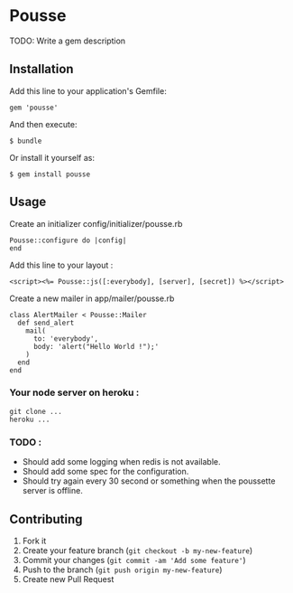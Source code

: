 # Pousse

TODO: Write a gem description

## Installation

Add this line to your application's Gemfile:

    gem 'pousse'

And then execute:

    $ bundle

Or install it yourself as:

    $ gem install pousse

## Usage

Create an initializer config/initializer/pousse.rb

```
Pousse::configure do |config|
end
```

Add this line to your layout :

```
<script><%= Pousse::js([:everybody], [server], [secret]) %></script>
```


Create a new mailer in app/mailer/pousse.rb
```
class AlertMailer < Pousse::Mailer
  def send_alert
    mail(
      to: 'everybody',
      body: 'alert("Hello World !");'
    )
  end
end
```

### Your node server on heroku :

```
git clone ...
heroku ...
```

### TODO :

- Should add some logging when redis is not available.
- Should add some spec for the configuration.
- Should try again every 30 second or something when the poussette server is offline.

## Contributing

1. Fork it
2. Create your feature branch (`git checkout -b my-new-feature`)
3. Commit your changes (`git commit -am 'Add some feature'`)
4. Push to the branch (`git push origin my-new-feature`)
5. Create new Pull Request
